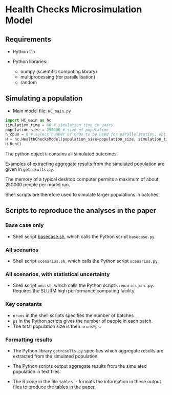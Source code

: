 # Health Checks Microsimulation Model

## Requirements

* Python 2.x

* Python libraries:
	- numpy (scientific computing library)
	- multiprocessing (for parallelisation)
	- random

## Simulating a population

* Main model file: `HC_main.py`

```python
import HC_main as hc
simulation_time = 60 # simulation time in years
population_size = 250000 # size of population
n_cpus = 8 # select number of CPUs to be used for parallelisation, optimally the number of cores in computer used. If no parallelisation, choose 1 (slower).
H = hc.HealthChecksModel(population_size=population_size, simulation_time=simulation_time, HealthChecks=False, nprocs=n_cpus)
H.Run()
```

The python object `H` contains all simulated outcomes.

Examples of extracting aggregate results from the simulated population are given in `getresults.py`.

The memory of a typical desktop computer permits a maximum of about 250000 people per model run.

Shell scripts are therefore used to simulate larger populations in batches.

## Scripts to reproduce the analyses in the paper 

###  Base case only 

* Shell script [basecase.sh](basecase.sh), which calls the Python script `basecase.py`.

###  All scenarios

* Shell script `scenarios.sh`, which calls the Python script `scenarios.py`.

###  All scenarios, with statistical uncertainty

* Shell script `unc.sh`, which calls the Python script `scenarios_unc.py`.  Requires the SLURM high performance computing facility.

###  Key constants 

* `nruns` in the shell scripts specifies the number of batches
* `ps` in the Python scripts gives the number of people in each batch.
* The total population size is then `nruns*ps`.

###  Formatting results 

* The Python library `getresults.py` specifies which aggregate results are extracted from the simulated population. 

* The Python scripts output aggregate results from the simulated population in text files.

* The R code in the file `tables.r` formats the information in these output files to produce the tables in the paper.
